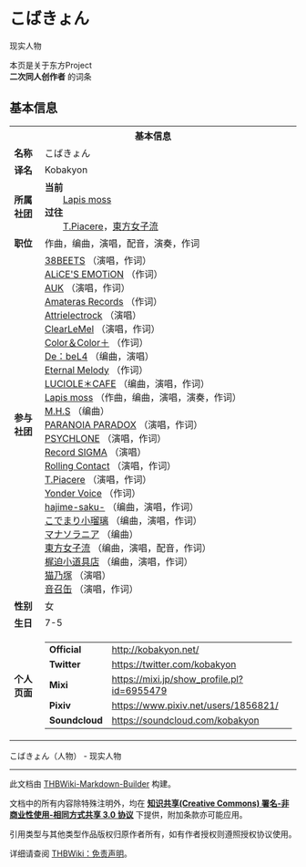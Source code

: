 # こばきょん

<!-- source html: G:\repos\THBWiki-Markdown-Builder\THBWikiMarkdown\Temp\main\3\30\ns0%3A%E3%81%93%E3%81%B0%E3%81%8D%E3%82%87%E3%82%93.html -->

现实人物

本页是关于东方Project  
 **二次同人创作者** 的词条
## 基本信息

<table><tbody><tr><th colspan="3">基本信息</th></tr><tr><td class="label"><b>名称</b></td><td> こばきょん </td></tr><tr><td class="label"><b>译名</b></td><td>Kobakyon</td></tr><tr><td class="label"><b>所属社团</b></td><td><b>当前</b><div style="margin-left:2em;"><a href="./Lapis_moss.md" title="Lapis moss">Lapis moss</a></div><b>过往</b><div style="margin-left:2em;"><a href="./T.Piacere.md" title="T.Piacere">T.Piacere</a>，<a href="./東方女子流.md" title="東方女子流">東方女子流</a></div></td></tr><tr><td class="label"><b>职位</b></td><td>作曲，编曲，演唱，配音，演奏，作词</td></tr><tr><td class="label"><b>参与社团</b></td><td><a href="./38BEETS.md" title="38BEETS">38BEETS</a> （演唱，作词）<br><a href="./ALiCE'S_EMOTiON.md" title="ALiCE&#39;S EMOTiON">ALiCE'S EMOTiON</a> （作词）<br><a href="./AUK.md" title="AUK">AUK</a> （演唱，作词）<br><a href="./Amateras_Records.md" title="Amateras Records">Amateras Records</a> （作词）<br><a href="./Attrielectrock.md" title="Attrielectrock">Attrielectrock</a> （演唱）<br><a href="./ClearLeMel.md" title="ClearLeMel">ClearLeMel</a> （演唱，作词）<br><a href="./Color＆Color＋.md" title="Color＆Color＋">Color＆Color＋</a> （作词）<br><a href="./De：beL4.md" title="De：beL4">De：beL4</a> （编曲，演唱）<br><a href="./Eternal_Melody.md" title="Eternal Melody">Eternal Melody</a> （作词）<br><a href="./LUCIOLE＊CAFE.md" title="LUCIOLE＊CAFE">LUCIOLE＊CAFE</a> （编曲，演唱，作词）<br><a href="./Lapis_moss.md" title="Lapis moss">Lapis moss</a> （作曲，编曲，演唱，演奏，作词）<br><a href="./M.H.S.md" title="M.H.S">M.H.S</a> （编曲）<br><a href="./PARANOIA_PARADOX.md" title="PARANOIA PARADOX">PARANOIA PARADOX</a> （演唱，作词）<br><a href="./PSYCHLONE.md" title="PSYCHLONE">PSYCHLONE</a> （演唱，作词）<br><a href="./Record_SIGMA.md" title="Record SIGMA">Record SIGMA</a> （演唱）<br><a href="./Rolling_Contact.md" title="Rolling Contact">Rolling Contact</a> （演唱，作词）<br><a href="./T.Piacere.md" title="T.Piacere">T.Piacere</a> （演唱，作词）<br><a href="./Yonder_Voice.md" title="Yonder Voice">Yonder Voice</a> （作词）<br><a href="./hajime-saku-.md" title="hajime-saku-">hajime-saku-</a> （编曲，演唱，作词）<br><a href="./こでまり小瑠璃.md" title="こでまり小瑠璃">こでまり小瑠璃</a> （编曲，演唱，作词）<br><a href="./マナソラニア.md" title="マナソラニア">マナソラニア</a> （编曲）<br><a href="./東方女子流.md" title="東方女子流">東方女子流</a> （编曲，演唱，配音，作词）<br><a href="./梶迫小道具店.md" title="梶迫小道具店">梶迫小道具店</a> （编曲，演唱，作词）<br><a href="./猫乃塚.md" title="猫乃塚">猫乃塚</a> （演唱）<br><a href="./音召缶.md" title="音召缶">音召缶</a> （演唱，作词）</td></tr><tr><td class="label"><b>性别</b></td><td>女</td></tr><tr><td class="label"><b>生日</b></td><td>7-5</td></tr><tr><td class="label"><b>个人页面</b></td><td><table border="0" cellspacing="0" cellpadding="0"><tbody><tr><td><b>Official</b></td><td><a rel="nofollow" class="external free" href="http://kobakyon.net/">http://kobakyon.net/</a></td></tr><tr><td><b>Twitter</b></td><td><a rel="nofollow" class="external free" href="https://twitter.com/kobakyon">https://twitter.com/kobakyon</a></td></tr><tr><td><b>Mixi</b></td><td><a rel="nofollow" class="external free" href="https://mixi.jp/show_profile.pl?id=6955479">https://mixi.jp/show_profile.pl?id=6955479</a></td></tr><tr><td><b>Pixiv</b></td><td><a rel="nofollow" class="external free" href="https://www.pixiv.net/users/1856821/">https://www.pixiv.net/users/1856821/</a></td></tr><tr><td><b>Soundcloud</b></td><td><a rel="nofollow" class="external free" href="https://soundcloud.com/kobakyon">https://soundcloud.com/kobakyon</a></td></tr></tbody></table></td></tr></tbody></table>

こばきょん（人物） - 现实人物




---

此文档由 [THBWiki-Markdown-Builder](https://github.com/Delsin-Yu/THBWiki-Markdown-Builder) 构建。

文档中的所有内容除特殊注明外，均在 [**知识共享(Creative Commons) 署名-非商业性使用-相同方式共享 3.0 协议**](https://creativecommons.org/licenses/by-sa/3.0/deed.zh-hans) 下提供，附加条款亦可能应用。

引用类型与其他类型作品版权归原作者所有，如有作者授权则遵照授权协议使用。

详细请查阅 [THBWiki：免责声明](https://thbwiki.cc/THBWiki:%E5%85%8D%E8%B4%A3%E5%A3%B0%E6%98%8E)。

